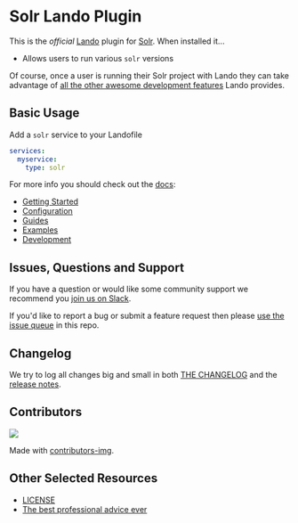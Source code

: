 # Solr Lando Plugin

This is the _official_ [Lando](https://lando.dev) plugin for [Solr](http://lucene.apache.org/solr/). When installed it...

* Allows users to run various `solr` versions

Of course, once a user is running their Solr project with Lando they can take advantage of [all the other awesome development features](https://docs.lando.dev) Lando provides.

## Basic Usage

Add a `solr` service to your Landofile

```yaml
services:
  myservice:
    type: solr
```

For more info you should check out the [docs](https://docs.lando.dev/solr):

* [Getting Started](https://docs.lando.dev/solr/)
* [Configuration](https://docs.lando.dev/solr/config.html)
* [Guides](https://docs.lando.dev/solr/accessing-logs.html)
* [Examples](https://github.com/lando/solr/tree/main/examples)
* [Development](https://docs.lando.dev/solr/development.html)

## Issues, Questions and Support

If you have a question or would like some community support we recommend you [join us on Slack](https://launchpass.com/devwithlando).

If you'd like to report a bug or submit a feature request then please [use the issue queue](https://github.com/lando/solr/issues/new/choose) in this repo.

## Changelog

We try to log all changes big and small in both [THE CHANGELOG](https://github.com/lando/solr/blob/main/CHANGELOG.md) and the [release notes](https://github.com/lando/solr/releases).

## Contributors

<a href="https://github.com/lando/solr/graphs/contributors">
  <img src="https://contrib.rocks/image?repo=lando/solr" />
</a>

Made with [contributors-img](https://contrib.rocks).

## Other Selected Resources

* [LICENSE](https://github.com/lando/solr/blob/main/LICENSE.md)
* [The best professional advice ever](https://www.youtube.com/watch?v=tkBVDh7my9Q)